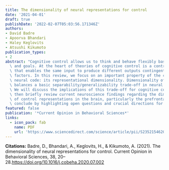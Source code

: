 ```yaml
---
title: The dimensionality of neural representations for control
date: '2021-04-01'
draft: true
publishDate: '2022-02-07T05:03:56.171346Z'
authors:
- David Badre
- Apoorva Bhandari
- Haley Keglovits
- Atsushi Kikumoto
publication_types:
- 2
abstract: "Cognitive control allows us to think and behave flexibly based on our context\
  \ and goals. At the heart of theories of cognitive control is a control representation\
  \ that enables the same input to produce different outputs contingent on contextual\
  \ factors. In this review, we focus on an important property of the control representation's\
  \ neural code: its representational dimensionality. Dimensionality of a neural representation\
  \ balances a basic separability/generalizability trade-off in neural computation.\
  \ We will discuss the implications of this trade-off for cognitive control. We will\
  \ then briefly review current neuroscience findings regarding the dimensionality\
  \ of control representations in the brain, particularly the prefrontal cortex. We\
  \ conclude by highlighting open questions and crucial directions for future research."
featured: false
publication: '*Current Opinion in Behavioral Sciences*'
links:
  - icon_pack: fab
    name: PDF
    url: 'https://www.sciencedirect.com/science/article/pii/S2352154620301042'
---
```

**Citations:**
Badre, D., Bhandari, A., Keglovits, H., & Kikumoto, A. (2021). The dimensionality of neural representations for control. Current Opinion in Behavioral Sciences, 38, 20–28.<https://doi.org/10.1016/j.cobeha.2020.07.002>
